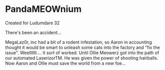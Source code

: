 PandaMEOWnium
=============

Created for Ludumdare 32

There's been an accident...

MegaLaz0r, inc had a bit of a rodent infestation, so Aaron in accounting thought it would be smart to unleash some cats into the factory and "fix the issue". Weelllllll.... it sort of worked. Until Ollie Meowerz got into the path of our automated LaserizorTM. He was given the power of shooting hairballs. Now Aaron and Ollie must save the world from a new foe...
